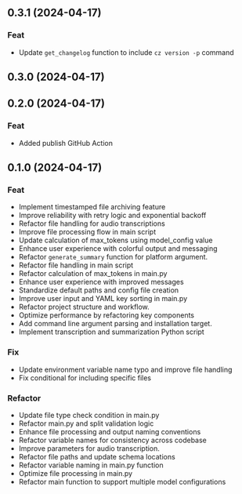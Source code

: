 ## 0.3.1 (2024-04-17)

### Feat

- Update `get_changelog` function to include `cz version -p` command

## 0.3.0 (2024-04-17)

## 0.2.0 (2024-04-17)

### Feat

- Added publish GitHub Action

## 0.1.0 (2024-04-17)

### Feat

- Implement timestamped file archiving feature
- Improve reliability with retry logic and exponential backoff
- Refactor file handling for audio transcriptions
- Improve file processing flow in main script
- Update calculation of max_tokens using model_config value
- Enhance user experience with colorful output and messaging
- Refactor `generate_summary` function for platform argument.
- Refactor file handling in main script
- Refactor calculation of max_tokens in main.py
- Enhance user experience with improved messages
- Standardize default paths and config file creation
- Improve user input and YAML key sorting in main.py
- Refactor project structure and workflow.
- Optimize performance by refactoring key components
- Add command line argument parsing and installation target.
- Implement transcription and summarization Python script

### Fix

- Update environment variable name typo and improve file handling
- Fix conditional for including specific files

### Refactor

- Update file type check condition in main.py
- Refactor main.py and split validation logic
- Enhance file processing and output naming conventions
- Refactor variable names for consistency across codebase
- Improve parameters for audio transcription.
- Refactor file paths and update schema locations
- Refactor variable naming in main.py function
- Optimize file processing in main.py
- Refactor main function to support multiple model configurations
